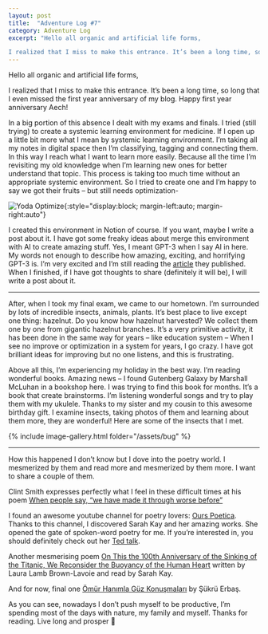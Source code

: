 ```yaml
---
layout: post
title:  "Adventure Log #7"
category: Adventure Log
excerpt: "Hello all organic and artificial life forms,

I realized that I miss to make this entrance. It’s been a long time, so long that I even missed the first year anniversary of my blog. Happy first year anniversary Aech!"
---
```


Hello all organic and artificial life forms,

I realized that I miss to make this entrance. It’s been a long time, so long that I even missed the first year anniversary of my blog. Happy first year anniversary Aech!

In a big portion of this absence I dealt with my exams and finals. I tried (still trying) to create a systemic learning environment for medicine. If I open up a little bit more what I mean by systemic learning environment. I’m taking all my notes in digital space then I’m classifying, tagging and connecting them. In this way I reach what I want to learn more easily. Because all the time I’m revisiting my old knowledge when I’m learning new ones for better understand that topic. This process is taking too much time without an appropriate systemic environment. So I tried to create one and I’m happy to say we got their fruits – but still needs optimization-

![Yoda Optimize](/aechsparacosm/assets/yoda_optimize.png){:style="display:block; margin-left:auto; margin-right:auto"}

I created this environment in Notion of course. If you want, maybe I write a post about it. I have got some freaky ideas about merge this environment with AI to create amazing stuff. Yes, I meant GPT-3 when I say AI in here. My words not enough to describe how amazing, exciting, and horrifying GPT-3 is. I’m very excited and I’m still reading the [article](https://arxiv.org/abs/2005.14165) they published. When I finished, if I have got thoughts to share (definitely it will be), I will write a post about it.

-----

After, when I took my final exam, we came to our hometown. I’m surrounded by lots of incredible insects, animals, plants. It’s best place to live except one thing: hazelnut. Do you know how hazelnut harvested? We collect them one by one from gigantic hazelnut branches. It’s a very primitive activity, it has been done in the same way for years – like education system – When I see no improve or optimization in a system for years, I go crazy. I have got brilliant ideas for improving but no one listens, and this is frustrating.

Above all this, I’m experiencing my holiday in the best way. I’m reading wonderful books. Amazing news – I found Gutenberg Galaxy by Marshall McLuhan in a bookshop here. I was trying to find this book for months. It’s a book that create brainstorms. I’m listening wonderful songs and try to play them with my ukulele. Thanks to my sister and my cousin to this awesome birthday gift. I examine insects, taking photos of them and learning about them more, they are wonderful! Here are some of the insects that I met.

{% include image-gallery.html folder="/assets/bug" %}


-----

How this happened I don’t know but I dove into the poetry world. I mesmerized by them and read more and mesmerized by them more. I want to share a couple of them.

Clint Smith expresses perfectly what I feel in these difficult times at his poem [When people say, “we have made it through worse before”](https://readwildness.com/19/smith-people)

I found an awesome youtube channel for poetry lovers: [Ours Poetica](https://www.youtube.com/channel/UCv4-yypZ7srAlzk_MQCRaLQ). Thanks to this channel, I discovered Sarah Kay and her amazing works. She opened the gate of spoken-word poetry for me. If you’re interested in, you should definitely check out her [Ted talk](https://www.youtube.com/watch?v=0snNB1yS3IE).

Another mesmerising poem [On This the 100th Anniversary of the Sinking of the Titanic, We Reconsider the Buoyancy of the Human Heart](https://www.youtube.com/watch?v=Z-TDMDSerNE) written by Laura Lamb Brown-Lavoie and read by Sarah Kay.

And for now, final one [Ömür Hanımla Güz Konuşmaları](https://www.siir.gen.tr/siir/s/sukru_erbas/omur_hanimla_guz_konusmalari.htm) by Şükrü Erbaş.

As you can see, nowadays I don’t push myself to be productive, I’m spending most of the days with nature, my family and myself. Thanks for reading. Live long and prosper 🖖